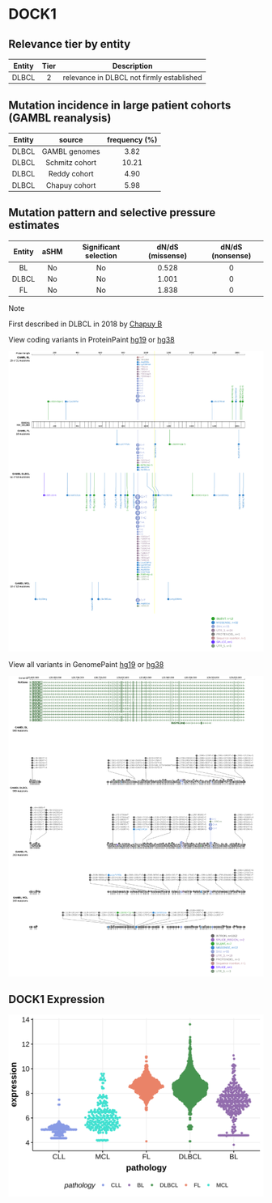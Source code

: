 # DOCK1

## Relevance tier by entity

|Entity|Tier|Description                              |
|:------:|:----:|-----------------------------------------|
|DLBCL |2   |relevance in DLBCL not firmly established|

## Mutation incidence in large patient cohorts (GAMBL reanalysis)

|Entity|source        |frequency (%)|
|:------:|:--------------:|:-------------:|
|DLBCL |GAMBL genomes | 3.82        |
|DLBCL |Schmitz cohort|10.21        |
|DLBCL |Reddy cohort  | 4.90        |
|DLBCL |Chapuy cohort | 5.98        |

## Mutation pattern and selective pressure estimates

|Entity|aSHM|Significant selection|dN/dS (missense)|dN/dS (nonsense)|
|:------:|:----:|:---------------------:|:----------------:|:----------------:|
|BL    |No  |No                   |0.528           |0               |
|DLBCL |No  |No                   |1.001           |0               |
|FL    |No  |No                   |1.838           |0               |


> [!NOTE]
> First described in DLBCL in 2018 by [Chapuy B](https://pubmed.ncbi.nlm.nih.gov/29713087)


View coding variants in ProteinPaint [hg19](https://morinlab.github.io/LLMPP/GAMBL/DOCK1_protein.html)  or [hg38](https://morinlab.github.io/LLMPP/GAMBL/DOCK1_protein_hg38.html)

![image](images/proteinpaint/DOCK1_NM_001380.svg)

View all variants in GenomePaint [hg19](https://morinlab.github.io/LLMPP/GAMBL/DOCK1.html)  or [hg38](https://morinlab.github.io/LLMPP/GAMBL/DOCK1_hg38.html)

![image](images/proteinpaint/DOCK1.svg)
## DOCK1 Expression
![image](images/gene_expression/DOCK1_by_pathology.svg)
<!-- ORIGIN: chapuyMolecularSubtypesDiffuse2018b -->
